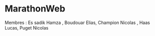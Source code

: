 # MarathonWeb

Membres : Es sadik Hamza , Boudouar Elias, Champion Nicolas , Haas Lucas, Puget Nicolas
